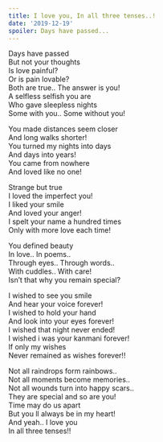 ```yaml
---
title: I love you, In all three tenses..!
date: '2019-12-19'
spoiler: Days have passed...
---
```

Days have passed<br />
But not your thoughts<br />
Is love painful?<br />
Or is pain lovable?<br />
Both are true.. The answer is you!<br />
A selfless selfish you are<br />
Who gave sleepless nights<br />
Some with you.. Some without you!<br />

You made distances seem closer<br />
And long walks shorter!<br />
You turned my nights into days<br />
And days into years!<br />
You came from nowhere<br />
And loved like no one!<br />

Strange but true<br />
I loved the imperfect you!<br />
I liked your smile<br />
And loved your anger!<br />
I spelt your name a hundred times<br />
Only with more love each time!<br />

You defined beauty<br />
In love.. In poems..<br />
Through eyes.. Through words..<br />
With cuddles.. With care!<br />
Isn’t that why you remain special?<br />

I wished to see you smile<br />
And hear your voice forever!<br />
I wished to hold your hand<br />
And look into your eyes forever!<br />
I wished that night never ended!<br />
I wished i was your kanmani forever!<br />
If only my wishes<br />
Never remained as wishes forever!!<br />

Not all raindrops form rainbows..<br />
Not all moments become memories..<br />
Not all wounds turn into happy scars..<br />
They are special and so are you!<br />
Time may do us apart<br />
But you ll always be in my heart!<br />
And yeah.. I love you<br />
In all three tenses!!<br />